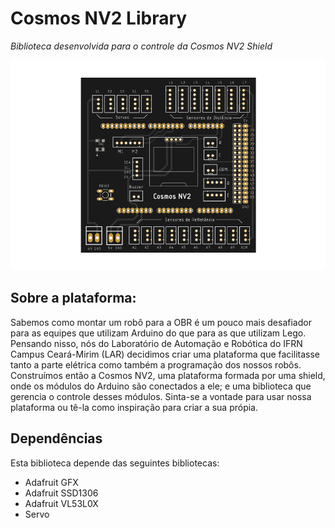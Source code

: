 Cosmos NV2 Library
==================
_Biblioteca desenvolvida para o controle da Cosmos NV2 Shield_

![](assets/board.png)

## Sobre a plataforma: ##
Sabemos como montar um robô para a OBR é um pouco mais desafiador para as equipes que utilizam Arduino do que para as que utilizam Lego.
Pensando nisso, nós do Laboratório de Automação e Robótica do IFRN Campus Ceará-Mirim (LAR) decidimos criar uma plataforma que facilitasse tanto a parte elétrica como também a programação dos nossos robôs. Construímos então a Cosmos NV2, uma plataforma formada por uma shield, onde os módulos do Arduino são conectados a ele; e uma biblioteca que gerencia o controle desses módulos. Sinta-se a vontade para usar nossa plataforma ou tê-la como inspiração para criar a sua própia.

## Dependências ##  

Esta biblioteca depende das seguintes bibliotecas:
- Adafruit GFX
- Adafruit SSD1306
- Adafruit VL53L0X
- Servo